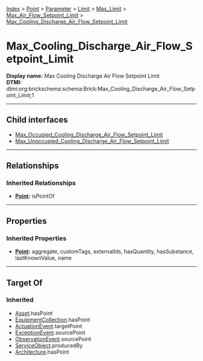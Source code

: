 [Index](../../../../../../Index.md) > [Point](../../../../../Point.md) > [Parameter](../../../../Parameter.md) > [Limit](../../../Limit.md) > [Max_Limit](../../Max_Limit.md) > [Max_Air_Flow_Setpoint_Limit](../Max_Air_Flow_Setpoint_Limit.md) > [Max_Cooling_Discharge_Air_Flow_Setpoint_Limit](#)
# Max_Cooling_Discharge_Air_Flow_Setpoint_Limit

**Display name:** Max Cooling Discharge Air Flow Setpoint Limit<br />
**DTMI:** dtmi:org:brickschema:schema:Brick:Max_Cooling_Discharge_Air_Flow_Setpoint_Limit;1

---

## Child interfaces
* [Max_Occupied_Cooling_Discharge_Air_Flow_Setpoint_Limit](Max_Occupied_Cooling_Discharge_Air_Flow_Setpoint_Limit.md)
* [Max_Unoccupied_Cooling_Discharge_Air_Flow_Setpoint_Limit](Max_Unoccupied_Cooling_Discharge_Air_Flow_Setpoint_Limit.md)

---

## Relationships
### Inherited Relationships
* **[Point](../../../../../Point.md):** isPointOf

---

## Properties
### Inherited Properties
* **[Point](../../../../../Point.md):** aggregate, customTags, externalIds, hasQuantity, hasSubstance, lastKnownValue, name

---

## Target Of
### Inherited
* [Asset](../../../../../../Asset/Asset.md).hasPoint
* [EquipmentCollection](../../../../../../Collection/AssetCollection/EquipmentCollection/EquipmentCollection.md).hasPoint
* [ActuationEvent](../../../../../../Event/PointEvent/ActuationEvent.md).targetPoint
* [ExceptionEvent](../../../../../../Event/PointEvent/ExceptionEvent.md).sourcePoint
* [ObservationEvent](../../../../../../Event/PointEvent/ObservationEvent.md).sourcePoint
* [ServiceObject](../../../../../../Information/ServiceObject/ServiceObject.md).producedBy
* [Architecture](../../../../../../Space/Architecture/Architecture.md).hasPoint

